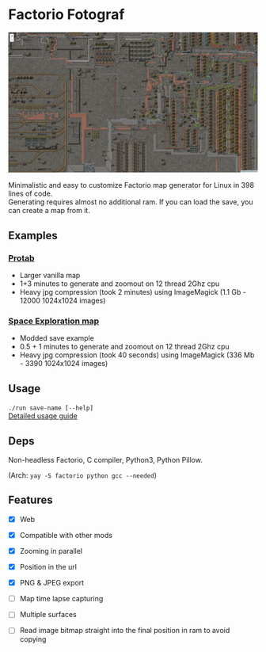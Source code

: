 # Factorio Fotograf

[![demo image](./demo.png)](https://rdck.dev/m/f/protab/)

Minimalistic and easy to customize Factorio map generator for Linux in 398 lines of code.  
Generating requires almost no additional ram. If you can load the save, you can create a map from it.  

## Examples

### [Protab](https://rdck.dev/m/f/protab/)
- Larger vanilla map
- 1+3 minutes to generate and zoomout on 12 thread 2Ghz cpu
- Heavy jpg compression (took 2 minutes) using ImageMagick (1.1 Gb - 12000 1024x1024 images)

### [Space Exploration map](https://rdck.dev/m/f/se/)
- Modded save example
- 0.5 + 1 minutes to generate and zoomout on 12 thread 2Ghz cpu
- Heavy jpg compression (took 40 seconds) using ImageMagick (336 Mb - 3390 1024x1024 images)

## Usage
`./run save-name [--help]`  
[Detailed usage guide](./docs/guide.md)

## Deps
Non-headless Factorio, C compiler, Python3, Python Pillow.
  
(Arch: `yay -S factorio python gcc --needed`)  

## Features
- [x] Web
- [x] Compatible with other mods
- [x] Zooming in parallel
- [x] Position in the url
- [x] PNG & JPEG export
- [ ] Map time lapse capturing
- [ ] Multiple surfaces
- [ ] Read image bitmap straight into the final position in ram to avoid copying

